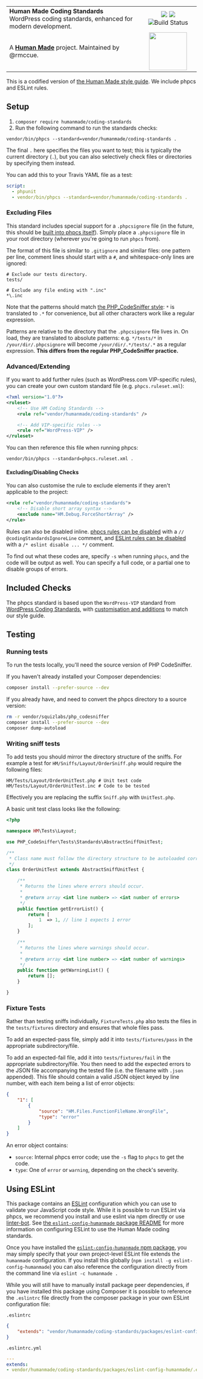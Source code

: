 <table width="100%">
	<tr>
		<td align="left" width="70%">
			<strong>Human Made Coding Standards</strong><br />
			WordPress coding standards, enhanced for modern development.
		</td>
		<td align="center" width="30%">
			<a href="https://packagist.org/packages/humanmade/coding-standards"><img src="https://img.shields.io/packagist/v/humanmade/coding-standards.svg" /></a>
			<a href="https://www.npmjs.com/package/eslint-config-humanmade"><img src="https://img.shields.io/npm/v/eslint-config-humanmade.svg" /></a>
			<img src="https://travis-ci.org/humanmade/coding-standards.svg?branch=master" alt="Build Status" />
		</td>
	</tr>
	<tr>
		<td>
			A <strong><a href="https://hmn.md/">Human Made</a></strong> project. Maintained by @rmccue.
		</td>
		<td align="center" width="30%">
			<img src="https://hmn.md/content/themes/hmnmd/assets/images/hm-logo.svg" width="100" />
		</td>
	</tr>
</table>

This is a codified version of [the Human Made style guide](http://engineering.hmn.md/how-we-work/style/). We include phpcs and ESLint rules.

## Setup

1. `composer require humanmade/coding-standards`
2. Run the following command to run the standards checks:

```
vendor/bin/phpcs --standard=vendor/humanmade/coding-standards .
```

The final `.` here specifies the files you want to test; this is typically the current directory (`.`), but you can also selectively check files or directories by specifying them instead.

You can add this to your Travis YAML file as a test:

```yaml
script:
  - phpunit
  - vendor/bin/phpcs --standard=vendor/humanmade/coding-standards .
```

### Excluding Files

This standard includes special support for a `.phpcsignore` file (in the future, this should be [built into phpcs itself](https://github.com/squizlabs/PHP_CodeSniffer/issues/1884)). Simply place a `.phpcsignore` file in your root directory (wherever you're going to run `phpcs` from).

The format of this file is similar to `.gitignore` and similar files: one pattern per line, comment lines should start with a `#`, and whitespace-only lines are ignored:

```
# Exclude our tests directory.
tests/

# Exclude any file ending with ".inc"
*\.inc
```

Note that the patterns should match [the PHP_CodeSniffer style](https://github.com/squizlabs/PHP_CodeSniffer/wiki/Advanced-Usage#ignoring-files-and-folders): `*` is translated to `.*` for convenience, but all other characters work like a regular expression.

Patterns are relative to the directory that the `.phpcsignore` file lives in. On load, they are translated to absolute patterns: e.g. `*/tests/*` in `/your/dir/.phpcsignore` will become `/your/dir/.*/tests/.*` as a regular expression. **This differs from the regular PHP_CodeSniffer practice.**


### Advanced/Extending

If you want to add further rules (such as WordPress.com VIP-specific rules), you can create your own custom standard file (e.g. `phpcs.ruleset.xml`):

```xml
<?xml version="1.0"?>
<ruleset>
	<!-- Use HM Coding Standards -->
	<rule ref="vendor/humanmade/coding-standards" />

	<!-- Add VIP-specific rules -->
	<rule ref="WordPress-VIP" />
</ruleset>
```

You can then reference this file when running phpcs:

```
vendor/bin/phpcs --standard=phpcs.ruleset.xml .
```


#### Excluding/Disabling Checks

You can also customise the rule to exclude elements if they aren't applicable to the project:

```xml
<rule ref="vendor/humanmade/coding-standards">
	<!-- Disable short array syntax -->
	<exclude name="HM.Debug.ForceShortArray" />
</rule>
```

Rules can also be disabled inline. [phpcs rules can be disabled](https://github.com/squizlabs/PHP_CodeSniffer/wiki/Advanced-Usage#ignoring-parts-of-a-file) with a `// @codingStandardsIgnoreLine` comment, and [ESLint rules can be disabled](http://eslint.org/docs/user-guide/configuring#disabling-rules-with-inline-comments) with a `/* eslint disable ... */` comment.

To find out what these codes are, specify `-s` when running `phpcs`, and the code will be output as well. You can specify a full code, or a partial one to disable groups of errors.


## Included Checks

The phpcs standard is based upon the `WordPress-VIP` standard from [WordPress Coding Standards](https://github.com/WordPress-Coding-Standards/WordPress-Coding-Standards), with [customisation and additions](HM/ruleset.xml) to match our style guide.


## Testing

### Running tests

To run the tests locally, you'll need the source version of PHP CodeSniffer.

If you haven't already installed your Composer dependencies:

```bash
composer install --prefer-source --dev
```

If you already have, and need to convert the phpcs directory to a source version:

```bash
rm -r vendor/squizlabs/php_codesniffer
composer install --prefer-source --dev
composer dump-autoload
```

### Writing sniff tests

To add tests you should mirror the directory structure of the sniffs. For example a test
for `HM/Sniffs/Layout/OrderSniff.php` would require the following files:

```
HM/Tests/Layout/OrderUnitTest.php # Unit test code
HM/Tests/Layout/OrderUnitTest.inc # Code to be tested
```

Effectively you are replacing the suffix `Sniff.php` with `UnitTest.php`.

A basic unit test class looks like the following:

```php
<?php

namespace HM\Tests\Layout;

use PHP_CodeSniffer\Tests\Standards\AbstractSniffUnitTest;

/**
 * Class name must follow the directory structure to be autoloaded correctly.
 */
class OrderUnitTest extends AbstractSniffUnitTest {

	/**
	 * Returns the lines where errors should occur.
	 *
	 * @return array <int line number> => <int number of errors>
	 */
	public function getErrorList() {
		return [
			1  => 1, // line 1 expects 1 error
		];
	}

	/**
	 * Returns the lines where warnings should occur.
	 *
	 * @return array <int line number> => <int number of warnings>
	 */
	public function getWarningList() {
		return [];
	}

}
```


### Fixture Tests

Rather than testing sniffs individually, `FixtureTests.php` also tests the files in the `tests/fixtures` directory and ensures that whole files pass.

To add an expected-pass file, simply add it into `tests/fixtures/pass` in the appropriate subdirectory/file.

To add an expected-fail file, add it into `tests/fixtures/fail` in the appropriate subdirectory/file. You then need to add the expected errors to the JSON file accompanying the tested file (i.e. the filename with `.json` appended). This file should contain a valid JSON object keyed by line number, with each item being a list of error objects:

```json
{
	"1": [
		{
			"source": "HM.Files.FunctionFileName.WrongFile",
			"type": "error"
		}
	]
}
```

An error object contains:

* `source`: Internal phpcs error code; use the `-s` flag to `phpcs` to get the code.
* `type`: One of `error` or `warning`, depending on the check's severity.


## Using ESLint

This package contains an [ESLint](https://eslint.org/) configuration which you can use to validate your JavaScript code style. While it is possible to run ESLint via phpcs, we recommend you install and use eslint via npm directly or use [linter-bot](https://github.com/humanmade/linter-bot). See [the `eslint-config-humanmade` package README](packages/eslint-config-humanmade/readme.md) for more information on configuring ESLint to use the Human Made coding standards.

Once you have installed the [`eslint-config-humanmade` npm package](https://www.npmjs.com/package/eslint-config-humanmade), you may simply specify that your own project-level ESLint file extends the `humanmade` configuration. If you install this globally (`npm install -g eslint-config-humanmade`) you can also reference the configuration directly from the command line via `eslint -c humanmade .`

While you will still have to manually install package peer dependencies, if you have installed this package using Composer it is possible to reference the `.eslintrc` file directly from the composer package in your own ESLint configuration file:

`.eslintrc`
```json
{
	"extends": "vendor/humanmade/coding-standards/packages/eslint-config-humanmade/.eslintrc"
}
```
`.eslintrc.yml`
```yaml
---
extends:
- vendor/humanmade/coding-standards/packages/eslint-config-humanmade/.eslintrc
```

